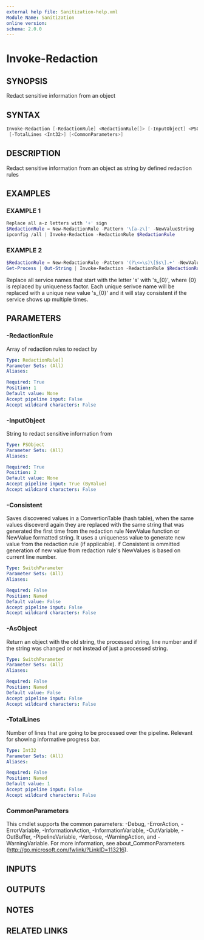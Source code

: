 ```yaml
---
external help file: Sanitization-help.xml
Module Name: Sanitization
online version:
schema: 2.0.0
---
```


# Invoke-Redaction

## SYNOPSIS

Redact sensitive information from an object

## SYNTAX

```powershell
Invoke-Redaction [-RedactionRule] <RedactionRule[]> [-InputObject] <PSObject> [-Consistent] [-AsObject]
 [-TotalLines <Int32>] [<CommonParameters>]
```

## DESCRIPTION

Redact sensitive information from an object as string by defined redaction rules

## EXAMPLES

### EXAMPLE 1

```powershell
Replace all a-z letters with '+' sign
$RedactionRule = New-RedactionRule -Pattern '\[a-z\]' -NewValueString '+'
ipconfig /all | Invoke-Redaction -RedactionRule $RedactionRule
```

### EXAMPLE 2

```powershell
$RedactionRule = New-RedactionRule -Pattern '(?\<=\s)\[Ss\].+' -NewValueString 's_{0}'
Get-Process | Out-String | Invoke-Redaction -RedactionRule $RedactionRule -Consistent
```

Replace all service names that start with the letter 's' with 's_{0}', where {0} is replaced by uniqueness factor.
Each unique serivce name will be replaced with a unique new value 's_{0}' and it will stay consistent if the service shows up multiple times.

## PARAMETERS

### -RedactionRule

Array of redaction rules to redact by

```yaml
Type: RedactionRule[]
Parameter Sets: (All)
Aliases:

Required: True
Position: 1
Default value: None
Accept pipeline input: False
Accept wildcard characters: False
```

### -InputObject

String to redact sensitive information from

```yaml
Type: PSObject
Parameter Sets: (All)
Aliases:

Required: True
Position: 2
Default value: None
Accept pipeline input: True (ByValue)
Accept wildcard characters: False
```

### -Consistent

Saves discovered values in a ConvertionTable (hash table), when the same values disceverd again they are replaced with the same string that was generated the first time from the redaction rule NewValue function or NewValue formatted string.
It uses a uniqueness value to generate new value from the redaction rule (if applicable).
if Consistent is ommitted generation of new value from redaction rule's NewValues is based on current line number.

```yaml
Type: SwitchParameter
Parameter Sets: (All)
Aliases:

Required: False
Position: Named
Default value: False
Accept pipeline input: False
Accept wildcard characters: False
```

### -AsObject

Return an object with the old string, the processed string, line number and if the string was changed or not instead of just a processed string.

```yaml
Type: SwitchParameter
Parameter Sets: (All)
Aliases:

Required: False
Position: Named
Default value: False
Accept pipeline input: False
Accept wildcard characters: False
```

### -TotalLines

Number of lines that are going to be processed over the pipeline.
Relevant for showing informative progress bar.

```yaml
Type: Int32
Parameter Sets: (All)
Aliases:

Required: False
Position: Named
Default value: 1
Accept pipeline input: False
Accept wildcard characters: False
```

### CommonParameters

This cmdlet supports the common parameters: -Debug, -ErrorAction, -ErrorVariable, -InformationAction, -InformationVariable, -OutVariable, -OutBuffer, -PipelineVariable, -Verbose, -WarningAction, and -WarningVariable.
For more information, see about_CommonParameters (http://go.microsoft.com/fwlink/?LinkID=113216).

## INPUTS

## OUTPUTS

## NOTES

## RELATED LINKS
